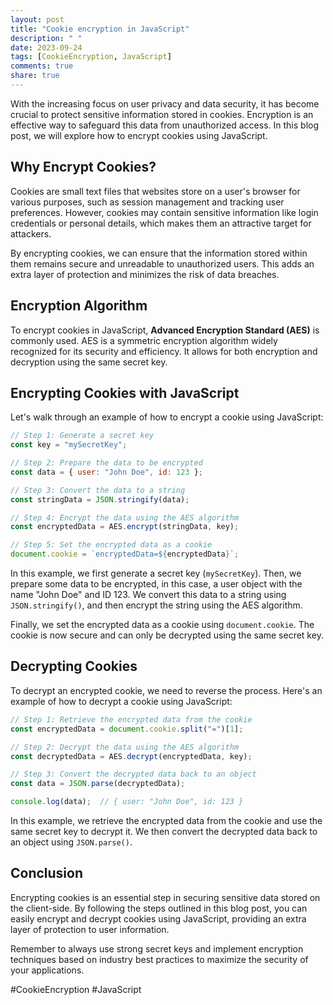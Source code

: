 ```yaml
---
layout: post
title: "Cookie encryption in JavaScript"
description: " "
date: 2023-09-24
tags: [CookieEncryption, JavaScript]
comments: true
share: true
---
```


With the increasing focus on user privacy and data security, it has become crucial to protect sensitive information stored in cookies. Encryption is an effective way to safeguard this data from unauthorized access. In this blog post, we will explore how to encrypt cookies using JavaScript.

## Why Encrypt Cookies?

Cookies are small text files that websites store on a user's browser for various purposes, such as session management and tracking user preferences. However, cookies may contain sensitive information like login credentials or personal details, which makes them an attractive target for attackers.

By encrypting cookies, we can ensure that the information stored within them remains secure and unreadable to unauthorized users. This adds an extra layer of protection and minimizes the risk of data breaches.

## Encryption Algorithm

To encrypt cookies in JavaScript, **Advanced Encryption Standard (AES)** is commonly used. AES is a symmetric encryption algorithm widely recognized for its security and efficiency. It allows for both encryption and decryption using the same secret key.

## Encrypting Cookies with JavaScript

Let's walk through an example of how to encrypt a cookie using JavaScript:

```javascript
// Step 1: Generate a secret key
const key = "mySecretKey";

// Step 2: Prepare the data to be encrypted
const data = { user: "John Doe", id: 123 };

// Step 3: Convert the data to a string
const stringData = JSON.stringify(data);

// Step 4: Encrypt the data using the AES algorithm
const encryptedData = AES.encrypt(stringData, key);

// Step 5: Set the encrypted data as a cookie
document.cookie = `encryptedData=${encryptedData}`;
```

In this example, we first generate a secret key (`mySecretKey`). Then, we prepare some data to be encrypted, in this case, a user object with the name "John Doe" and ID 123. We convert this data to a string using `JSON.stringify()`, and then encrypt the string using the AES algorithm.

Finally, we set the encrypted data as a cookie using `document.cookie`. The cookie is now secure and can only be decrypted using the same secret key.

## Decrypting Cookies

To decrypt an encrypted cookie, we need to reverse the process. Here's an example of how to decrypt a cookie using JavaScript:

```javascript
// Step 1: Retrieve the encrypted data from the cookie
const encryptedData = document.cookie.split("=")[1];

// Step 2: Decrypt the data using the AES algorithm
const decryptedData = AES.decrypt(encryptedData, key);

// Step 3: Convert the decrypted data back to an object
const data = JSON.parse(decryptedData);

console.log(data);  // { user: "John Doe", id: 123 }
```

In this example, we retrieve the encrypted data from the cookie and use the same secret key to decrypt it. We then convert the decrypted data back to an object using `JSON.parse()`.

## Conclusion

Encrypting cookies is an essential step in securing sensitive data stored on the client-side. By following the steps outlined in this blog post, you can easily encrypt and decrypt cookies using JavaScript, providing an extra layer of protection to user information.

Remember to always use strong secret keys and implement encryption techniques based on industry best practices to maximize the security of your applications.

#CookieEncryption #JavaScript